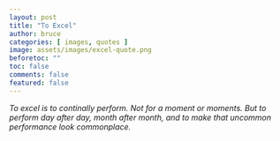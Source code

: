 ```yaml
---
layout: post
title: "To Excel"
author: bruce
categories: [ images, quotes ]
image: assets/images/excel-quote.png
beforetoc: ""
toc: false
comments: false
featured: false
---
```


_To excel is to continally perform.  Not for a moment or moments.  But to perform day after day, month after month, and to make that uncommon performance look commonplace._